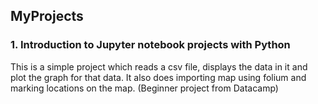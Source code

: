 ## MyProjects
### 1. Introduction to Jupyter notebook projects with Python
This is a simple project which reads a csv file, displays the data in it and plot the graph for that data.
It also does importing map using folium and marking locations on the map.
(Beginner project from Datacamp)

